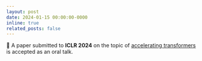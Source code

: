 ```yaml
---
layout: post
date: 2024-01-15 00:00:00-0000
inline: true
related_posts: false
---
```


:rocket: A paper submitted to **ICLR 2024** on the topic of [accelerating transformers](https://openreview.net/forum?id=R7dCHc2Rp0) is accepted as an oral talk.
